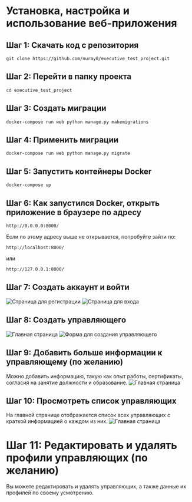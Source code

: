 # Установка, настройка и использование веб-приложения

## Шаг 1: Скачать код с репозитория
```
git clone https://github.com/nuray0/executive_test_project.git
```

## Шаг 2: Перейти в папку проекта
```
cd executive_test_project
```

## Шаг 3: Создать миграции
```
docker-compose run web python manage.py makemigrations
```

## Шаг 4: Применить миграции
```
docker-compose run web python manage.py migrate
```

## Шаг 5: Запустить контейнеры Docker
```
docker-compose up
```

## Шаг 6: Как запустился Docker, открыть приложение в браузере по адресу
```
http://0.0.0.0:8000/
```

Если по этому адресу выше не открывается, попробуйте зайти по:
```
http://localhost:8000/
```
или
```
http://127.0.0.1:8000/
```

## Шаг 7: Создать аккаунт и войти
![Страница для регистрации](https://github.com/nuray0/executive_test_project/raw/master/assets/images/signup_page.jpeg)
![Страница для входа](https://github.com/nuray0/executive_test_project/raw/master/assets/images/login_page.jpeg)

## Шаг 8: Создать управляющего
![Главная страница](https://github.com/nuray0/executive_test_project/raw/master/assets/images/dashboard_empty.jpeg)
![Форма для создания управляющего](https://github.com/nuray0/executive_test_project/raw/master/assets/images/add_executive.jpeg)

## Шаг 9: Добавить больше информации к управляющему (по желанию)
Можно добавить информацию, такую как опыт работы, сертификаты, согласия на занятие должности и образование.
![Главная страница](https://github.com/nuray0/executive_test_project/raw/master/assets/images/executive_details.jpeg)

## Шаг 10: Просмотреть список управляющих
На главной странице отображается список всех управляющих с краткой информацией о каждом из них.
![Главная страница](https://github.com/nuray0/executive_test_project/raw/master/assets/images/dashboard.jpeg)

# Шаг 11: Редактировать и удалять профили управляющих (по желанию)
Вы можете редактировать и удалять управляющих, а также данные их профилей по своему усмотрению.
